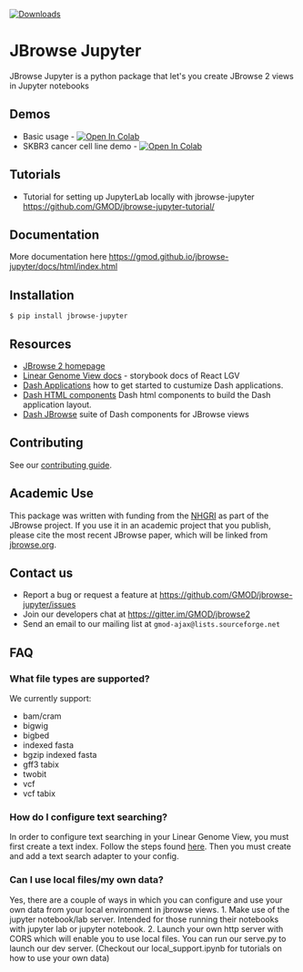 [![Downloads](https://pepy.tech/badge/jbrowse-jupyter)](https://pepy.tech/project/jbrowse-jupyter)

# JBrowse Jupyter

JBrowse Jupyter is a python package that let's you create JBrowse 2 views in
Jupyter notebooks

## Demos

- Basic usage -
  [![Open In Colab](https://colab.research.google.com/assets/colab-badge.svg)](https://colab.research.google.com/github/GMOD/jbrowse-jupyter/blob/main/browser.ipynb)
- SKBR3 cancer cell line demo -
  [![Open In Colab](https://colab.research.google.com/assets/colab-badge.svg)](https://colab.research.google.com/github/GMOD/jbrowse-jupyter/blob/main/skbr3.ipynb)

## Tutorials

- Tutorial for setting up JupyterLab locally with jbrowse-jupyter
  https://github.com/GMOD/jbrowse-jupyter-tutorial/

## Documentation

More documentation here
https://gmod.github.io/jbrowse-jupyter/docs/html/index.html

## Installation

```
$ pip install jbrowse-jupyter
```

## Resources

- [JBrowse 2 homepage](https://jbrowse.org/jb2/)
- [Linear Genome View docs](https://jbrowse.org/storybook/lgv/main/?path=/story/getting-started--page) -
  storybook docs of React LGV
- [Dash Applications](https://dash.plotly.com/layout) how to get started to
  custumize Dash applications.
- [Dash HTML components](https://dash.plotly.com/dash-html-components) Dash html
  components to build the Dash application layout.
- [Dash JBrowse](https://github.com/GMOD/dash_jbrowse) suite of Dash components
  for JBrowse views

## Contributing

See our [contributing guide](./CONTRIBUTING.md).

## Academic Use

This package was written with funding from the [NHGRI](https://genome.gov/) as
part of the JBrowse project. If you use it in an academic project that you
publish, please cite the most recent JBrowse paper, which will be linked from
[jbrowse.org](https://jbrowse.org/).

## Contact us

- Report a bug or request a feature at
  https://github.com/GMOD/jbrowse-jupyter/issues
- Join our developers chat at https://gitter.im/GMOD/jbrowse2
- Send an email to our mailing list at `gmod-ajax@lists.sourceforge.net`

## FAQ

### What file types are supported?

We currently support:

- bam/cram
- bigwig
- bigbed
- indexed fasta
- bgzip indexed fasta
- gff3 tabix
- twobit
- vcf
- vcf tabix

### How do I configure text searching?

In order to configure text searching in your Linear Genome View, you must first
create a text index. Follow the steps found
[here](https://jbrowse.org/jb2/docs/quickstart_cli/#indexing-feature-names-for-searching).
Then you must create and add a text search adapter to your config.

### Can I use local files/my own data?

Yes, there are a couple of ways in which you can configure and use your own data
from your local environment in jbrowse views. 1. Make use of the jupyter
notebook/lab server. Intended for those running their notebooks with jupyter lab
or jupyter notebook. 2. Launch your own http server with CORS which will enable
you to use local files. You can run our serve.py to launch our dev server.
(Checkout our local_support.ipynb for tutorials on how to use your own data)
